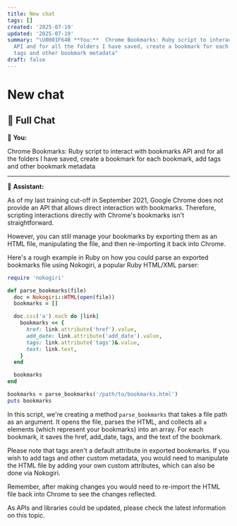 ```yaml
---
title: New chat
tags: []
created: '2025-07-19'
updated: '2025-07-19'
summary: "\U0001F64B **You:**  Chrome Bookmarks: Ruby script to interact with bookmarks
  API and for all the folders I have saved, create a bookmark for each bookmark, add
  tags and other bookmark metadata"
draft: false
---
```


# New chat

## 🧠 Full Chat

🙋 **You:**

Chrome Bookmarks: Ruby script to interact with bookmarks API and for all the folders I have saved, create a bookmark for each bookmark, add tags and other bookmark metadata

---

🤖 **Assistant:**

As of my last training cut-off in September 2021, Google Chrome does not provide an API that allows direct interaction with bookmarks. Therefore, scripting interactions directly with Chrome's bookmarks isn't straightforward.

However, you can still manage your bookmarks by exporting them as an HTML file, manipulating the file, and then re-importing it back into Chrome. 

Here's a rough example in Ruby on how you could parse an exported bookmarks file using Nokogiri, a popular Ruby HTML/XML parser:

```ruby
require 'nokogiri'

def parse_bookmarks(file)
  doc = Nokogiri::HTML(open(file))
  bookmarks = []

  doc.css('a').each do |link|
    bookmarks << {
      href: link.attribute('href').value,
      add_date: link.attribute('add_date').value,
      tags: link.attribute('tags')&.value,
      text: link.text,
    }
  end

  bookmarks
end

bookmarks = parse_bookmarks('/path/to/bookmarks.html')
puts bookmarks
```

In this script, we're creating a method `parse_bookmarks` that takes a file path as an argument. It opens the file, parses the HTML, and collects all `a` elements (which represent your bookmarks) into an array. For each bookmark, it saves the href, add_date, tags, and the text of the bookmark.

Please note that tags aren't a default attribute in exported bookmarks. If you wish to add tags and other custom metadata, you would need to manipulate the HTML file by adding your own custom attributes, which can also be done via Nokogiri.

Remember, after making changes you would need to re-import the HTML file back into Chrome to see the changes reflected.

As APIs and libraries could be updated, please check the latest information on this topic.